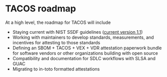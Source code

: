 # TACOS roadmap

At a high level, the roadmap for TACOS will include
- Staying current with NIST SSDF guidelines ([current version 1.1](https://csrc.nist.gov/Projects/ssdf))
- Working with maintainers to develop standards, measurements, and incentives for attesting to those standards
- Defining an SBOM + TACOS + VEX + VDR attestation paperwork bundle for software vendors or other organizations building with open source
- Compatibility and documentation for SDLC workflows with SLSA and GUAC
- Migrating to in-toto formatted attestations
